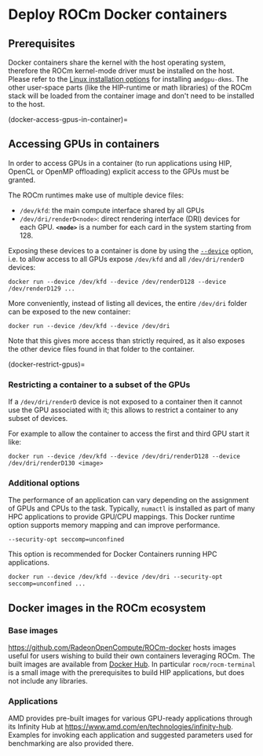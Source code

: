 # Deploy ROCm Docker containers

## Prerequisites

Docker containers share the kernel with the host operating system, therefore the
ROCm kernel-mode driver must be installed on the host. Please refer to
the [Linux installation options](./linux/install.rst) for installing `amdgpu-dkms`. The other
user-space parts (like the HIP-runtime or math libraries) of the ROCm stack will
be loaded from the container image and don't need to be installed to the host.

(docker-access-gpus-in-container)=

## Accessing GPUs in containers

In order to access GPUs in a container (to run applications using HIP, OpenCL or
OpenMP offloading) explicit access to the GPUs must be granted.

The ROCm runtimes make use of multiple device files:

* `/dev/kfd`: the main compute interface shared by all GPUs
* `/dev/dri/renderD<node>`: direct rendering interface (DRI) devices for each
  GPU. **`<node>`** is a number for each card in the system starting from 128.

Exposing these devices to a container is done by using the
[`--device`](https://docs.docker.com/engine/reference/commandline/run/#device)
option, i.e. to allow access to all GPUs expose `/dev/kfd` and all
`/dev/dri/renderD` devices:

```shell
docker run --device /dev/kfd --device /dev/renderD128 --device /dev/renderD129 ...
```

More conveniently, instead of listing all devices, the entire `/dev/dri` folder
can be exposed to the new container:

```shell
docker run --device /dev/kfd --device /dev/dri
```

Note that this gives more access than strictly required, as it also exposes the
other device files found in that folder to the container.

(docker-restrict-gpus)=

### Restricting a container to a subset of the GPUs

If a `/dev/dri/renderD` device is not exposed to a container then it cannot use
the GPU associated with it; this allows to restrict a container to any subset of
devices.

For example to allow the container to access the first and third GPU start it
like:

```shell
docker run --device /dev/kfd --device /dev/dri/renderD128 --device /dev/dri/renderD130 <image>
```

### Additional options

The performance of an application can vary depending on the assignment of GPUs
and CPUs to the task. Typically, `numactl` is installed as part of many HPC
applications to provide GPU/CPU mappings. This Docker runtime option supports
memory mapping and can improve performance.

```shell
--security-opt seccomp=unconfined
```

This option is recommended for Docker Containers running HPC applications.

```shell
docker run --device /dev/kfd --device /dev/dri --security-opt seccomp=unconfined ...
```

## Docker images in the ROCm ecosystem

### Base images

<https://github.com/RadeonOpenCompute/ROCm-docker> hosts images useful for users
wishing to build their own containers leveraging ROCm. The built images are
available from [Docker Hub](https://hub.docker.com/u/rocm). In particular
`rocm/rocm-terminal` is a small image with the prerequisites to build HIP
applications, but does not include any libraries.

### Applications

AMD provides pre-built images for various GPU-ready applications through its
Infinity Hub at <https://www.amd.com/en/technologies/infinity-hub>.
Examples for invoking each application and suggested parameters used for
benchmarking are also provided there.
